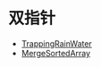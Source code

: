 # **双指针**

* [TrappingRainWater](TwoPointer/TrappingRainWater.md) 
* [MergeSortedArray](MergeSortedArray.md)
